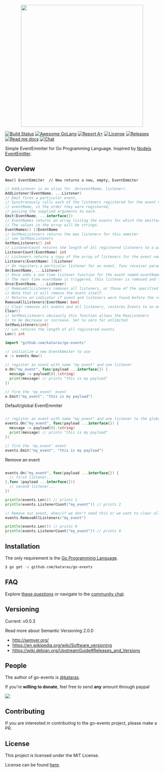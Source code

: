 <p align="center">
  <img src="/logo.jpg" height="400">
  <br/>
</p>

 <a href="https://travis-ci.org/kataras/go-events"><img src="https://img.shields.io/travis/kataras/go-events.svg?style=flat-square" alt="Build Status"></a>
 <a href="https://github.com/avelino/awesome-go"><img src="https://img.shields.io/badge/awesome-%E2%9C%93-ff69b4.svg?style=flat-square" alt="Awesome GoLang"></a>
 <a href="http://goreportcard.com/report/kataras/go-events"><img src="https://img.shields.io/badge/-A%2B-F44336.svg?style=flat-square" alt="Report A+"></a>
 <a href="https://github.com/kataras/go-events/blob/master/LICENSE"><img src="https://img.shields.io/badge/%20license-MIT%20-E91E63.svg?style=flat-square" alt="License"></a>
 <a href="https://github.com/kataras/go-events/releases"><img src="https://img.shields.io/badge/%20release%20-%20v0.0.2-blue.svg?style=flat-square" alt="Releases"></a>
 <a href="https://godoc.org/github.com/kataras/go-events"><img src="https://img.shields.io/badge/%20docs-reference-5272B4.svg?style=flat-square" alt="Read me docs"></a>
 <a href="https://kataras.rocket.chat/channel/go-events"><img src="https://img.shields.io/badge/%20community-chat-00BCD4.svg?style=flat-square" alt="Chat"></a>
<br/>

Simple EventEmmiter for Go Programming Language. Inspired by <a href="https://nodejs.org/api/events.html">Nodejs EventEmitter</a>.

Overview
------------
`New() EventEmmiter  // New returns a new, empty, EventEmmiter`


```go
// AddListener is an alias for .On(eventName, listener).
AddListener(EventName, ...Listener)
// Emit fires a particular event,
// Synchronously calls each of the listeners registered for the event named
// eventName, in the order they were registered,
// passing the supplied arguments to each.
Emit(EventName, ...interface{})
// EventNames returns an array listing the events for which the emitter has registered listeners.
// The values in the array will be strings.
EventNames() []EventName
// GetMaxListeners returns the max listeners for this emmiter
// see SetMaxListeners
GetMaxListeners() int
// ListenerCount returns the length of all registered listeners to a particular event
ListenerCount(EventName) int
// Listeners returns a copy of the array of listeners for the event named eventName.
Listeners(EventName) []Listener
// On registers a particular listener for an event, func receiver parameter(s) is/are optional
On(EventName, ...Listener)
// Once adds a one time listener function for the event named eventName.
// The next time eventName is triggered, this listener is removed and then invoked.
Once(EventName, ...Listener)
// RemoveAllListeners removes all listeners, or those of the specified eventName.
// Note that it will remove the event itself.
// Returns an indicator if event and listeners were found before the remove.
RemoveAllListeners(EventName) bool
// Clear removes all events and all listeners, restores Events to an empty value
Clear()
// SetMaxListeners obviously this function allows the MaxListeners
// to be decrease or increase. Set to zero for unlimited
SetMaxListeners(int)
// Len returns the length of all registered events
Len() int
```


```go
import "github.com/kataras/go-events"

// initialize a new EventEmmiter to use
e := events.New()

// register an event with name "my_event" and one listener
e.On("my_event", func(payload ...interface{}) {
  message := payload[0].(string)
  print(message) // prints "this is my payload"
})

// fire the 'my_event' event
e.Emit("my_event", "this is my payload")

```

Default/global EventEmmiter
```go

// register an event with name "my_event" and one listener to the global(package level) default EventEmmiter
events.On("my_event", func(payload ...interface{}) {
  message := payload[0].(string)
  print(message) // prints "this is my payload"
})

// fire the 'my_event' event
events.Emit("my_event", "this is my payload")

```

Remove an event

```go

events.On("my_event", func(payload ...interface{}) {
  // first listener...
},func (payload ...interface{}){
  // second listener...
})

println(events.Len()) // prints 1
println(events.ListenerCount("my_event")) // prints 2

// Remove our event, when/if we don't need this or we want to clear all of its listeners
events.RemoveAllListeners("my_event")

println(events.Len()) // prints 0
println(events.ListenerCount("my_event")) // prints 0


```
Installation
------------

The only requirement is the [Go Programming Language](https://golang.org/dl).

```bash
$ go get -u github.com/kataras/go-events
```


FAQ
------------

Explore [these questions](https://github.com/kataras/go-events/issues?go-events=label%3Aquestion) or navigate to the [community chat][Chat].

Versioning
------------

Current: v0.0.3

Read more about Semantic Versioning 2.0.0

 - http://semver.org/
 - https://en.wikipedia.org/wiki/Software_versioning
 - https://wiki.debian.org/UpstreamGuide#Releases_and_Versions

People
------------

The author of go-events is [@kataras](https://github.com/kataras).

If you're **willing to donate**, feel free to send **any** amount through paypal

[![](https://www.paypalobjects.com/en_US/i/btn/btn_donateCC_LG.gif)](https://www.paypal.com/cgi-bin/webscr?cmd=_donations&business=kataras2006%40hotmail%2ecom&lc=GR&item_name=Iris%20web%20framework&item_number=iriswebframeworkdonationid2016&currency_code=EUR&bn=PP%2dDonationsBF%3abtn_donateCC_LG%2egif%3aNonHosted)


Contributing
------------

If you are interested in contributing to the go-events project, please make a PR.

License
------------

This project is licensed under the MIT License.

License can be found [here](LICENSE).

[Chat Widget]: https://img.shields.io/badge/community-chat-00BCD4.svg?style=flat-square
[Chat]: https://kataras.rocket.chat/channel/go-events
